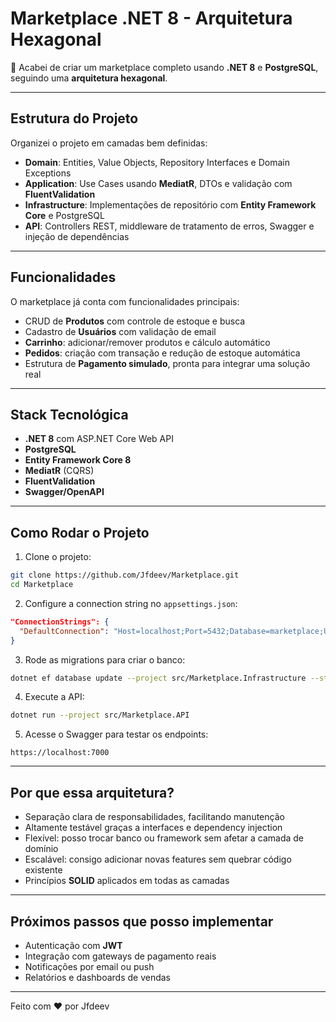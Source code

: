 # Marketplace .NET 8 - Arquitetura Hexagonal

🎉 Acabei de criar um marketplace completo usando **.NET 8** e **PostgreSQL**, seguindo uma **arquitetura hexagonal**.

---

## Estrutura do Projeto

Organizei o projeto em camadas bem definidas:

- **Domain**: Entities, Value Objects, Repository Interfaces e Domain Exceptions  
- **Application**: Use Cases usando **MediatR**, DTOs e validação com **FluentValidation**  
- **Infrastructure**: Implementações de repositório com **Entity Framework Core** e PostgreSQL  
- **API**: Controllers REST, middleware de tratamento de erros, Swagger e injeção de dependências  

---

## Funcionalidades

O marketplace já conta com funcionalidades principais:

- CRUD de **Produtos** com controle de estoque e busca  
- Cadastro de **Usuários** com validação de email  
- **Carrinho**: adicionar/remover produtos e cálculo automático  
- **Pedidos**: criação com transação e redução de estoque automática  
- Estrutura de **Pagamento simulado**, pronta para integrar uma solução real  

---

## Stack Tecnológica

- **.NET 8** com ASP.NET Core Web API  
- **PostgreSQL**  
- **Entity Framework Core 8**  
- **MediatR** (CQRS)  
- **FluentValidation**  
- **Swagger/OpenAPI**  

---

## Como Rodar o Projeto

1. Clone o projeto:  

```bash
git clone https://github.com/Jfdeev/Marketplace.git
cd Marketplace
````

2. Configure a connection string no `appsettings.json`:

```json
"ConnectionStrings": {
  "DefaultConnection": "Host=localhost;Port=5432;Database=marketplace;Username=postgres;Password=SUA_SENHA;SSL Mode=Disable"
}
```

3. Rode as migrations para criar o banco:

```bash
dotnet ef database update --project src/Marketplace.Infrastructure --startup-project src/Marketplace.API
```

4. Execute a API:

```bash
dotnet run --project src/Marketplace.API
```

5. Acesse o Swagger para testar os endpoints:

```
https://localhost:7000
```

---

## Por que essa arquitetura?

* Separação clara de responsabilidades, facilitando manutenção
* Altamente testável graças a interfaces e dependency injection
* Flexível: posso trocar banco ou framework sem afetar a camada de domínio
* Escalável: consigo adicionar novas features sem quebrar código existente
* Princípios **SOLID** aplicados em todas as camadas

---

## Próximos passos que posso implementar

* Autenticação com **JWT**
* Integração com gateways de pagamento reais
* Notificações por email ou push
* Relatórios e dashboards de vendas

---

Feito com ❤️ por Jfdeev

